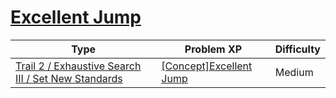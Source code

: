# [Excellent Jump](https://www.codetree.ai/trails/complete/curated-cards/intro-great-jump)

|Type|Problem XP|Difficulty|
|---|---|---|
|[Trail 2 / Exhaustive Search III / Set New Standards](https://www.codetree.ai/trail-info/novice-mid/)|[[Concept]Excellent Jump](https://www.codetree.ai/trails/complete/curated-cards/intro-great-jump/)|Medium|

